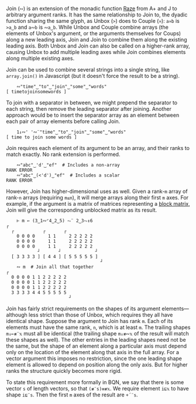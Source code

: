Join (`∾`) is an extension of the monadic function [Raze](https://aplwiki.com/wiki/Raze) from A+ and J to arbitrary argument ranks. It has the same relationship to Join to, the dyadic function sharing the same glyph, as Unbox (`>`) does to Couple (`≍`): `a≍b` is `>a‿b` and `a∾b` is `∾a‿b`. While Unbox and Couple combine arrays (the elements of Unbox's argument, or the arguments themselves for Coups) along a new leading axis, Join and Join to combine them along the existing leading axis. Both Unbox and Join can also be called on a higher-rank array, causing Unbox to add multiple leading axes while Join combines elements along multiple existing axes.

Join can be used to combine several strings into a single string, like `array.join()` in Javascript (but it doesn't force the result to be a string).

        ∾"time"‿"to"‿"join"‿"some"‿"words"
    [ timetojoinsomewords ]

To join with a separator in between, we might prepend the separator to each string, then remove the leading separator after joining. Another approach would be to insert the separator array as an element between each pair of array elements before calling Join.

        1↓∾' '∾¨"time"‿"to"‿"join"‿"some"‿"words"
    [ time to join some words ]

Join requires each element of its argument to be an array, and their ranks to match exactly. No rank extension is performed.

        ∾"abc"‿'d'‿"ef"  # Includes a non-array
    RANK ERROR
        ∾"abc"‿(<'d')‿"ef"  # Includes a scalar
    RANK ERROR

However, Join has higher-dimensional uses as well. Given a rank-`m` array of rank-`n` arrays (requiring `m≤n`), it will merge arrays along their first `m` axes. For example, if the argument is a matrix of matrices representing a [block matrix](https://en.wikipedia.org/wiki/Block_matrix), Join will give the corresponding unblocked matrix as its result.

        ⊢ m ← (3‿1∾⌜4‿2‿5) ⥊¨ 2‿3⥊↕6
    ┌
      ┌           ┌       ┌
        0 0 0 0     1 1     2 2 2 2 2
        0 0 0 0     1 1     2 2 2 2 2
        0 0 0 0     1 1     2 2 2 2 2
                ┘       ┘             ┘
      [ 3 3 3 3 ] [ 4 4 ] [ 5 5 5 5 5 ]
                                        ┘
        ∾ m  # Join all that together
    ┌
      0 0 0 0 1 1 2 2 2 2 2
      0 0 0 0 1 1 2 2 2 2 2
      0 0 0 0 1 1 2 2 2 2 2
      3 3 3 3 4 4 5 5 5 5 5
                            ┘

Join has fairly strict requirements on the shapes of its argument elements—although less strict than those of Unbox, which requires they all have identical shape. Suppose the argument to Join has rank `m`. Each of its elements must have the same rank, `n`, which is at least `m`. The trailing shapes `m↓⟜≢¨𝕩` must all be identical (the trailing shape `m↓≢∾𝕩` of the result will match these shapes as well). The other entries in the leading shapes need not be the same, but the shape of an element along a particular axis must depend only on the location of the element along that axis in the full array. For a vector argument this imposes no restriction, since the one leading shape element is allowed to depend on position along the only axis. But for higher ranks the structure quickly becomes more rigid.

To state this requirement more formally in BQN, we say that there is some vector `s` of length vectors, so that `(≢¨s)≡≢𝕩`. We require element `i⊑𝕩` to have shape `i⊑¨s`. Then the first `m` axes of the result are `+´¨s`.
